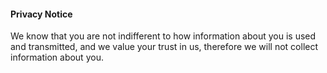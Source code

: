 #### Privacy Notice

We know that you are not indifferent to how information about you is used and transmitted, and we value your trust in us, therefore we will not collect information about you.
